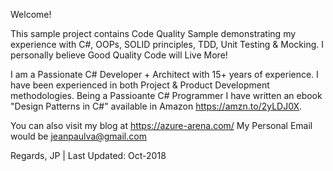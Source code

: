 Welcome!

This sample project contains Code Quality Sample demonstrating my experience with C#, OOPs, SOLID principles, TDD, Unit Testing & Mocking.  I personally believe Good Quality Code will Live More!

I am a Passionate C# Developer + Architect with 15+ years of experience.  I have been experienced in both Project & Product Development methodologies.  Being a Passioante C# Programmer I have written an ebook "Design Patterns in C#" available in Amazon https://amzn.to/2yLDJ0X.

You can also visit my blog at https://azure-arena.com/
My Personal Email would be jeanpaulva@gmail.com

Regards,
JP | Last Updated: Oct-2018
